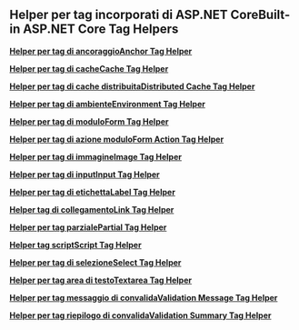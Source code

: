 ## <a name="built-in-aspnet-core-tag-helpers"></a><span data-ttu-id="d11fd-101">Helper per tag incorporati di ASP.NET Core</span><span class="sxs-lookup"><span data-stu-id="d11fd-101">Built-in ASP.NET Core Tag Helpers</span></span>

<span data-ttu-id="d11fd-102">**[Helper per tag di ancoraggio](xref:mvc/views/tag-helpers/builtin-th/anchor-tag-helper)**</span><span class="sxs-lookup"><span data-stu-id="d11fd-102">**[Anchor Tag Helper](xref:mvc/views/tag-helpers/builtin-th/anchor-tag-helper)**</span></span>

<span data-ttu-id="d11fd-103">**[Helper per tag di cache](xref:mvc/views/tag-helpers/builtin-th/cache-tag-helper)**</span><span class="sxs-lookup"><span data-stu-id="d11fd-103">**[Cache Tag Helper](xref:mvc/views/tag-helpers/builtin-th/cache-tag-helper)**</span></span>

<span data-ttu-id="d11fd-104">**[Helper per tag di cache distribuita](xref:mvc/views/tag-helpers/builtin-th/distributed-cache-tag-helper)**</span><span class="sxs-lookup"><span data-stu-id="d11fd-104">**[Distributed Cache Tag Helper](xref:mvc/views/tag-helpers/builtin-th/distributed-cache-tag-helper)**</span></span>

<span data-ttu-id="d11fd-105">**[Helper per tag di ambiente](xref:mvc/views/tag-helpers/builtin-th/environment-tag-helper)**</span><span class="sxs-lookup"><span data-stu-id="d11fd-105">**[Environment Tag Helper](xref:mvc/views/tag-helpers/builtin-th/environment-tag-helper)**</span></span>

<span data-ttu-id="d11fd-106">**[Helper per tag di modulo](xref:mvc/views/working-with-forms#the-form-tag-helper)**</span><span class="sxs-lookup"><span data-stu-id="d11fd-106">**[Form Tag Helper](xref:mvc/views/working-with-forms#the-form-tag-helper)**</span></span>

<span data-ttu-id="d11fd-107">**[Helper per tag di azione modulo](xref:mvc/views/working-with-forms#the-form-action-tag-helper)**</span><span class="sxs-lookup"><span data-stu-id="d11fd-107">**[Form Action Tag Helper](xref:mvc/views/working-with-forms#the-form-action-tag-helper)**</span></span>

<span data-ttu-id="d11fd-108">**[Helper per tag di immagine](xref:mvc/views/tag-helpers/builtin-th/image-tag-helper)**</span><span class="sxs-lookup"><span data-stu-id="d11fd-108">**[Image Tag Helper](xref:mvc/views/tag-helpers/builtin-th/image-tag-helper)**</span></span>

<span data-ttu-id="d11fd-109">**[Helper per tag di input](xref:mvc/views/working-with-forms#the-input-tag-helper)**</span><span class="sxs-lookup"><span data-stu-id="d11fd-109">**[Input Tag Helper](xref:mvc/views/working-with-forms#the-input-tag-helper)**</span></span>

<span data-ttu-id="d11fd-110">**[Helper per tag di etichetta](xref:mvc/views/working-with-forms#the-label-tag-helper)**</span><span class="sxs-lookup"><span data-stu-id="d11fd-110">**[Label Tag Helper](xref:mvc/views/working-with-forms#the-label-tag-helper)**</span></span>

<span data-ttu-id="d11fd-111">**[Helper tag di collegamento](xref:mvc/views/tag-helpers/builtin-th/link-tag-helper)**</span><span class="sxs-lookup"><span data-stu-id="d11fd-111">**[Link Tag Helper](xref:mvc/views/tag-helpers/builtin-th/link-tag-helper)**</span></span>

<span data-ttu-id="d11fd-112">**[Helper per tag parziale](xref:mvc/views/tag-helpers/builtin-th/partial-tag-helper)**</span><span class="sxs-lookup"><span data-stu-id="d11fd-112">**[Partial Tag Helper](xref:mvc/views/tag-helpers/builtin-th/partial-tag-helper)**</span></span>

<span data-ttu-id="d11fd-113">**[Helper tag script](xref:mvc/views/tag-helpers/builtin-th/script-tag-helper)**</span><span class="sxs-lookup"><span data-stu-id="d11fd-113">**[Script Tag Helper](xref:mvc/views/tag-helpers/builtin-th/script-tag-helper)**</span></span>

<span data-ttu-id="d11fd-114">**[Helper per tag di selezione](xref:mvc/views/working-with-forms#the-select-tag-helper)**</span><span class="sxs-lookup"><span data-stu-id="d11fd-114">**[Select Tag Helper](xref:mvc/views/working-with-forms#the-select-tag-helper)**</span></span>

<span data-ttu-id="d11fd-115">**[Helper per tag area di testo](xref:mvc/views/working-with-forms#the-textarea-tag-helper)**</span><span class="sxs-lookup"><span data-stu-id="d11fd-115">**[Textarea Tag Helper](xref:mvc/views/working-with-forms#the-textarea-tag-helper)**</span></span>

<span data-ttu-id="d11fd-116">**[Helper per tag messaggio di convalida](xref:mvc/views/working-with-forms#the-validation-message-tag-helper)**</span><span class="sxs-lookup"><span data-stu-id="d11fd-116">**[Validation Message Tag Helper](xref:mvc/views/working-with-forms#the-validation-message-tag-helper)**</span></span>

<span data-ttu-id="d11fd-117">**[Helper per tag riepilogo di convalida](xref:mvc/views/working-with-forms#the-validation-summary-tag-helper)**</span><span class="sxs-lookup"><span data-stu-id="d11fd-117">**[Validation Summary Tag Helper](xref:mvc/views/working-with-forms#the-validation-summary-tag-helper)**</span></span>
